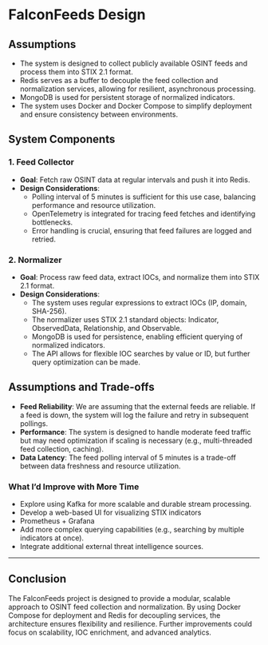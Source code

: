 # FalconFeeds Design

## Assumptions
- The system is designed to collect publicly available OSINT feeds and process them into STIX 2.1 format.
- Redis serves as a buffer to decouple the feed collection and normalization services, allowing for resilient, asynchronous processing.
- MongoDB is used for persistent storage of normalized indicators.
- The system uses Docker and Docker Compose to simplify deployment and ensure consistency between environments.

## System Components

### 1. **Feed Collector**
- **Goal**: Fetch raw OSINT data at regular intervals and push it into Redis.
- **Design Considerations**:
  - Polling interval of 5 minutes is sufficient for this use case, balancing performance and resource utilization.
  - OpenTelemetry is integrated for tracing feed fetches and identifying bottlenecks.
  - Error handling is crucial, ensuring that feed failures are logged and retried.
  
### 2. **Normalizer**
- **Goal**: Process raw feed data, extract IOCs, and normalize them into STIX 2.1 format.
- **Design Considerations**:
  - The system uses regular expressions to extract IOCs (IP, domain, SHA-256).
  - The normalizer uses STIX 2.1 standard objects: Indicator, ObservedData, Relationship, and Observable.
  - MongoDB is used for persistence, enabling efficient querying of normalized indicators.
  - The API allows for flexible IOC searches by value or ID, but further query optimization can be made.

## Assumptions and Trade-offs

- **Feed Reliability**: We are assuming that the external feeds are reliable. If a feed is down, the system will log the failure and retry in subsequent pollings.
- **Performance**: The system is designed to handle moderate feed traffic but may need optimization if scaling is necessary (e.g., multi-threaded feed collection, caching).
- **Data Latency**: The feed polling interval of 5 minutes is a trade-off between data freshness and resource utilization.

### What I’d Improve with More Time
- Explore using Kafka for more scalable and durable stream processing.
- Develop a web-based UI for visualizing STIX indicators
-  Prometheus + Grafana
- Add more complex querying capabilities (e.g., searching by multiple indicators at once).
- Integrate additional external threat intelligence sources.

---

## Conclusion

The FalconFeeds project is designed to provide a modular, scalable approach to OSINT feed collection and normalization. By using Docker Compose for deployment and Redis for decoupling services, the architecture ensures flexibility and resilience. Further improvements could focus on scalability, IOC enrichment, and advanced analytics.
